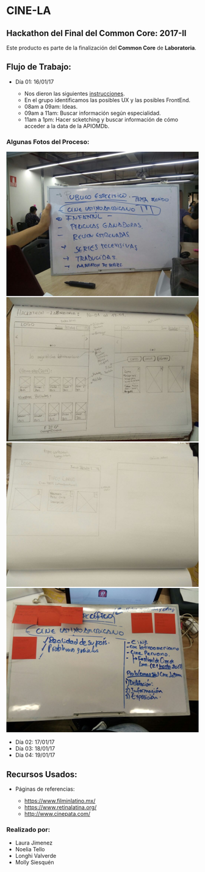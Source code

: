 # CINE-LA

## Hackathon del Final del Common Core: 2017-II

Este producto es parte de la finalización del **Common Core** de **Laboratoria**.

## Flujo de Trabajo:
* Día 01: 16/01/17
  - Nos dieron las siguientes [instrucciones](https://bit.ly/hackathon-1).
  - En el grupo identificamos las posibles UX y las posibles FrontEnd.
  
  * 08am a 09am: Ideas.
  * 09am a 11am: Buscar información según especialidad.
  * 11am a 1pm: Hacer scketching y buscar información de cómo acceder a la data de la APIOMDb.

### Algunas Fotos del Proceso:
![Ideas](assets/images/dia01/ideas.jpg "ideas")
![Scketching-01](assets/images/dia01/maqueta01.jpg "01")
![Scketching-02](assets/images/dia01/maqueta02.jpg "02")
![Scketching-03](assets/images/dia01/maqueta05.jpg "03")


* Día 02: 17/01/17
* Día 03: 18/01/17
* Día 04: 19/01/17

## Recursos Usados:

* Páginas de referencias: 

  - https://www.filminlatino.mx/
  - https://www.retinalatina.org/
  - http://www.cinepata.com/

### Realizado por:
* Laura Jimenez
* Noelia Tello
* Longhi Valverde
* Molly Siesquén